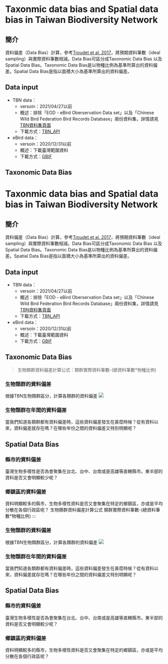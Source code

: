 # Taxonmic data bias and Spatial data bias in Taiwan Biodiversity Network
## 簡介
資料偏差（Data Bias）計算，參考[Troudet et al. 2017](https://doi.org/10.1038/s41598-017-09084-6)，將預期資料筆數（ideal sampling）與實際資料筆數相減。Data Bias可區分成Taxonomic Data Bias 以及 Spatial Data Bias。Taxonomic Data Bias是以物種比例為基準所算出的資料偏差。Spatial Data Bias是指以面積大小為基準所算出的資料偏差。
    
## Data input
* TBN data：
    * versoin：2021/04/27以前
    * 概述：排除「EOD - eBird Oberservation Data set」以及「Chinese Wild Bird Federation Bird Records Database」兩份資料集，詳情請見[TBN資料集頁面](https://www.tbn.org.tw/data/datasets)
    * 下載方式：[TBN_API](https://www.tbn.org.tw/data/api)
* eBird data：
    * versoin：2020/12/31以前
    * 概述：下載臺灣範圍資料
    * 下載方式：[GBIF](https://www.gbif.org/occurrence/search?advanced=1&dataset_key=4fa7b334-ce0d-4e88-aaae-2e0c138d049e&publishing_country=TW)



## Taxonomic Data Bias
# Taxonmic data bias and Spatial data bias in Taiwan Biodiversity Network
## 簡介
資料偏差（Data Bias）計算，參考[Troudet et al. 2017](https://doi.org/10.1038/s41598-017-09084-6)，將預期資料筆數（ideal sampling）與實際資料筆數相減。Data Bias可區分成Taxonomic Data Bias 以及 Spatial Data Bias。Taxonomic Data Bias是以物種比例為基準所算出的資料偏差。Spatial Data Bias是指以面積大小為基準所算出的資料偏差。
    
## Data input
* TBN data：
    * versoin：2021/04/27以前
    * 概述：排除「EOD - eBird Oberservation Data set」以及「Chinese Wild Bird Federation Bird Records Database」兩份資料集，詳情請見[TBN資料集頁面](https://www.tbn.org.tw/data/datasets)
    * 下載方式：[TBN_API](https://www.tbn.org.tw/data/api)
* eBird data：
    * versoin：2020/12/31以前
    * 概述：下載臺灣範圍資料
    * 下載方式：[GBIF](https://www.gbif.org/occurrence/search?advanced=1&dataset_key=4fa7b334-ce0d-4e88-aaae-2e0c138d049e&publishing_country=TW)



## Taxonomic Data Bias
>生物類群資料偏差計算公式：類群實際資料筆數-(總資料筆數*物種比例)


### 生物類群的資料偏差
根據TBN生物類群區分，計算各類群的資料偏差
![](https://i.imgur.com/LUYiE2A.png)


### 生物類群在年間的資料偏差

當我們知道各類群都有資料偏差時，這些資料偏差發生在甚麼時候？從有資料以來，資料偏差就存在嗎？在哪些年份之間的資料偏差又特別明顯呢？

## Spatial Data Bias
### 縣市的資料偏差
臺灣生物多樣性是否為會聚集在台北、台中、台南或是高雄等直轄縣市。東半部的資料是否又會明顯較少呢？

### 鄉鎮區的資料偏差
資料明顯較多的縣市，生物多樣性資料是否又會聚集在特定的鄉鎮區，亦或是平均分散在各個行政區呢？
生物類群資料偏差計算公式
類群實際資料筆數-(總資料筆數*物種比例)
:::

### 生物類群的資料偏差
根據TBN生物類群區分，計算各類群的資料偏差
![](https://i.imgur.com/LUYiE2A.png)


### 生物類群在年間的資料偏差

當我們知道各類群都有資料偏差時，這些資料偏差發生在甚麼時候？從有資料以來，資料偏差就存在嗎？在哪些年份之間的資料偏差又特別明顯呢？

## Spatial Data Bias
### 縣市的資料偏差
臺灣生物多樣性是否為會聚集在台北、台中、台南或是高雄等直轄縣市。東半部的資料是否又會明顯較少呢？

### 鄉鎮區的資料偏差
資料明顯較多的縣市，生物多樣性資料是否又會聚集在特定的鄉鎮區，亦或是平均分散在各個行政區呢？

 
